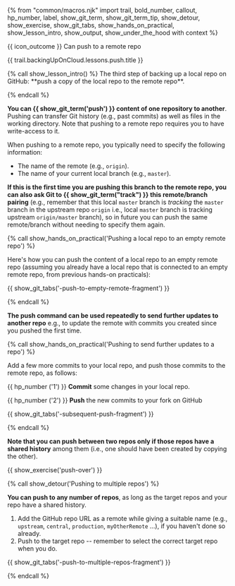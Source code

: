 {% from "common/macros.njk" import trail, bold_number, callout, hp_number, label, show_git_term, show_git_term_tip, show_detour, show_exercise, show_git_tabs, show_hands_on_practical, show_lesson_intro, show_output, show_under_the_hood with context %}

<span id="prereqs"></span>

<span id="outcomes">{{ icon_outcome }} Can push to a remote repo</span>

<span id="title">{{ trail.backingUpOnCloud.lessons.push.title }}</span>

<div id="body">
{% call show_lesson_intro() %}
The third step of backing up a local repo on GitHub: **push a copy of the local repo to the remote repo**.

{% endcall %}

**You can {{ show_git_term('push') }} content of one repository to another**. Pushing can transfer Git history (e.g., past commits) as well as files in the working directory. Note that pushing to a remote repo requires you to have write-access to it.

When pushing to a remote repo, you typically need to specify the following information:

* The name of the remote (e.g., `origin`).
* The name of your current local branch (e.g., `master`).

**If this is the first time you are pushing this branch to the remote repo, you can also ask Git to {{ show_git_term("track") }} this remote/branch pairing** (e.g., remember that this local `master` branch is _tracking_ the `master` branch in the upstream repo `origin` i.e., local `master` branch is tracking upstream `origin/master` branch), so in future you can push the same remote/branch without needing to specify them again.

{% call show_hands_on_practical('Pushing a local repo to an empty remote repo')  %}

Here's how you can push the content of a local repo to an empty remote repo (assuming you already have a local repo that is connected to an empty remote repo, from previous hands-on practicals):

{{ show_git_tabs('-push-to-empty-remote-fragment') }}

{% endcall %}

**The push command can be used repeatedly to send further updates to another repo** e.g., to update the remote with commits you created since you pushed the first time.

{% call show_hands_on_practical('Pushing to send further updates to a repo')  %}

Add a few more commits to your local repo, and push those commits to the remote repo, as follows:

{{ hp_number ('1') }} **Commit** some changes in your local repo.

{{ hp_number ('2') }} **Push** the new commits to your fork on GitHub

{{ show_git_tabs('-subsequent-push-fragment') }}

{% endcall %}


**Note that you can push between two repos only if those repos have a shared history** among them (i.e., one should have been created by copying the other).

</div>

<div id="extras">
{{ show_exercise('push-over') }}

{% call show_detour('Pushing to multiple repos') %}

**You can push to any number of repos**, as long as the target repos and your repo have a shared history.
1. <trigger trigger="click" for="modal:push-addRemoteForNormalPushing">Add the GitHub repo URL as a remote</trigger> while giving a suitable name (e.g., `upstream`, `central`, `production`, `myOtherRemote` ...), if you haven't done so already.
1. Push to the target repo -- remember to select the correct target repo when you do.

<modal large header="Git & GitHub → Pull →" id="modal:push-addRemoteForNormalPushing">
  <include src="../setRemote/text.md#body"/>
</modal>

{{ show_git_tabs('-push-to-multiple-repos-fragment') }}

{% endcall %}

</div>
